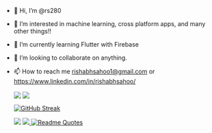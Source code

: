 - 👋 Hi, I’m @rs280
- 👀 I’m interested in machine learning, cross platform apps, and many other things!!
- 🌱 I’m currently learning Flutter with Firebase
- 💞️ I’m looking to collaborate on anything.
- 📫 How to reach me 
rishabhsahoo1@gmail.com or https://www.linkedin.com/in/rishabhsahoo/

  <img align="center" src="https://github-readme-stats.vercel.app/api/top-langs/?username=rs280&show_icons=true&theme=dark" />


  <img align="center" src="https://github-readme-stats.vercel.app/api?username=rs280&count_private=true&show_icons=true&theme=dark" />
  
  [![GitHub Streak](https://github-readme-streak-stats.herokuapp.com/?user=rs280&theme=dark)](https://git.io/streak-stats)
  
  ![](https://komarev.com/ghpvc/?username=rs280&style=flat)
  [![](https://activity-graph.herokuapp.com/graph?username=rs280&theme=react-dark)
![Readme Quotes](https://quotes-github-readme.vercel.app/api?type=horizontal&theme=dark)](https://github.com/piyushsuthar/github-readme-quotes)
